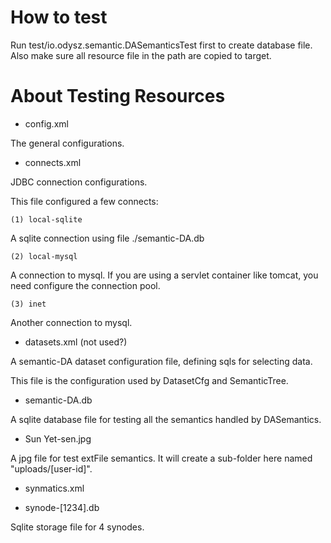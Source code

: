 # How to test

Run test/io.odysz.semantic.DASemanticsTest first to create database file.
Also make sure all resource file in the path are copied to target.

# About Testing Resources

- config.xml

The general configurations.

- connects.xml

JDBC connection configurations.

This file configured a few connects:

    (1) local-sqlite

A sqlite connection using file ./semantic-DA.db

    (2) local-mysql

A connection to mysql. If you are using a servlet container like tomcat, you need configure the connection pool.

    (3) inet

Another connection to mysql.

- datasets.xml (not used?)

A semantic-DA dataset configuration file, defining sqls for selecting data.

This file is the configuration used by DatasetCfg and SemanticTree.

- semantic-DA.db

A sqlite database file for testing all the semantics handled by DASemantics.

- Sun Yet-sen.jpg

A jpg file for test extFile semantics. It will create a sub-folder here named "uploads/[user-id]".

- synmatics.xml

- synode-[1234].db

Sqlite storage file for 4 synodes.
